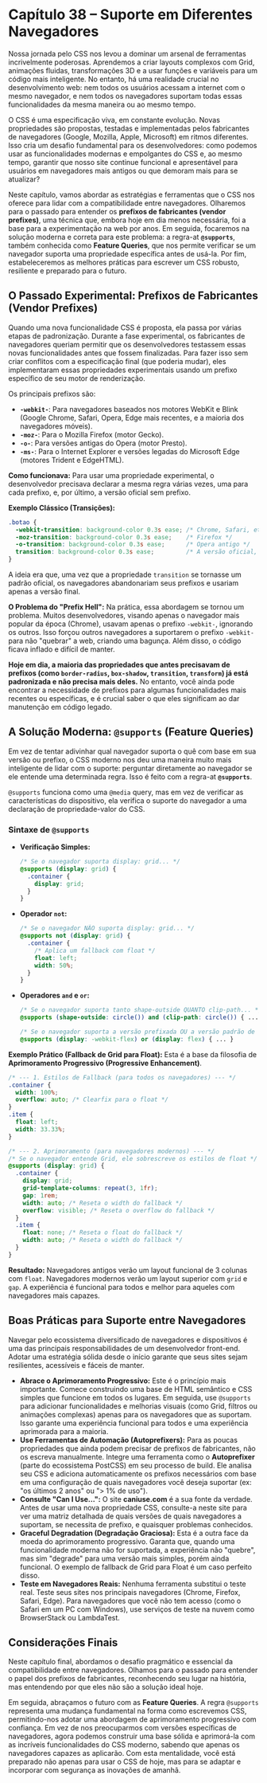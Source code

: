 # Capítulo 38 – Suporte em Diferentes Navegadores

Nossa jornada pelo CSS nos levou a dominar um arsenal de ferramentas incrivelmente poderosas. Aprendemos a criar layouts complexos com Grid, animações fluidas, transformações 3D e a usar funções e variáveis para um código mais inteligente. No entanto, há uma realidade crucial no desenvolvimento web: nem todos os usuários acessam a internet com o mesmo navegador, e nem todos os navegadores suportam todas essas funcionalidades da mesma maneira ou ao mesmo tempo.

O CSS é uma especificação viva, em constante evolução. Novas propriedades são propostas, testadas e implementadas pelos fabricantes de navegadores (Google, Mozilla, Apple, Microsoft) em ritmos diferentes. Isso cria um desafio fundamental para os desenvolvedores: como podemos usar as funcionalidades modernas e empolgantes do CSS e, ao mesmo tempo, garantir que nosso site continue funcional e apresentável para usuários em navegadores mais antigos ou que demoram mais para se atualizar?

Neste capítulo, vamos abordar as estratégias e ferramentas que o CSS nos oferece para lidar com a compatibilidade entre navegadores. Olharemos para o passado para entender os **prefixos de fabricantes (vendor prefixes)**, uma técnica que, embora hoje em dia menos necessária, foi a base para a experimentação na web por anos. Em seguida, focaremos na solução moderna e correta para este problema: a regra-at **`@supports`**, também conhecida como **Feature Queries**, que nos permite verificar se um navegador suporta uma propriedade específica antes de usá-la. Por fim, estabeleceremos as melhores práticas para escrever um CSS robusto, resiliente e preparado para o futuro.

## O Passado Experimental: Prefixos de Fabricantes (Vendor Prefixes)

Quando uma nova funcionalidade CSS é proposta, ela passa por várias etapas de padronização. Durante a fase experimental, os fabricantes de navegadores queriam permitir que os desenvolvedores testassem essas novas funcionalidades antes que fossem finalizadas. Para fazer isso sem criar conflitos com a especificação final (que poderia mudar), eles implementaram essas propriedades experimentais usando um prefixo específico de seu motor de renderização.

Os principais prefixos são:

- **`-webkit-`**: Para navegadores baseados nos motores WebKit e Blink (Google Chrome, Safari, Opera, Edge mais recentes, e a maioria dos navegadores móveis).
- **`-moz-`**: Para o Mozilla Firefox (motor Gecko).
- **`-o-`**: Para versões antigas do Opera (motor Presto).
- **`-ms-`**: Para o Internet Explorer e versões legadas do Microsoft Edge (motores Trident e EdgeHTML).

**Como funcionava:** Para usar uma propriedade experimental, o desenvolvedor precisava declarar a mesma regra várias vezes, uma para cada prefixo, e, por último, a versão oficial sem prefixo.

**Exemplo Clássico (Transições):**

```css
.botao {
  -webkit-transition: background-color 0.3s ease; /* Chrome, Safari, etc. */
  -moz-transition: background-color 0.3s ease;    /* Firefox */
  -o-transition: background-color 0.3s ease;      /* Opera antigo */
  transition: background-color 0.3s ease;         /* A versão oficial, final */
}
```

A ideia era que, uma vez que a propriedade `transition` se tornasse um padrão oficial, os navegadores abandonariam seus prefixos e usariam apenas a versão final.

**O Problema do "Prefix Hell":** Na prática, essa abordagem se tornou um problema. Muitos desenvolvedores, visando apenas o navegador mais popular da época (Chrome), usavam apenas o prefixo `-webkit-`, ignorando os outros. Isso forçou outros navegadores a suportarem o prefixo `-webkit-` para não "quebrar" a web, criando uma bagunça. Além disso, o código ficava inflado e difícil de manter.

**Hoje em dia, a maioria das propriedades que antes precisavam de prefixos (como `border-radius`, `box-shadow`, `transition`, `transform`) já está padronizada e não precisa mais deles.** No entanto, você ainda pode encontrar a necessidade de prefixos para algumas funcionalidades mais recentes ou específicas, e é crucial saber o que eles significam ao dar manutenção em código legado.

## A Solução Moderna: `@supports` (Feature Queries)

Em vez de tentar adivinhar qual navegador suporta o quê com base em sua versão ou prefixo, o CSS moderno nos deu uma maneira muito mais inteligente de lidar com o suporte: perguntar diretamente ao navegador se ele entende uma determinada regra. Isso é feito com a regra-at **`@supports`**.

`@supports` funciona como uma `@media` query, mas em vez de verificar as características do dispositivo, ela verifica o suporte do navegador a uma declaração de propriedade-valor do CSS.

### Sintaxe de `@supports`

- **Verificação Simples:**
    
    ```css
    /* Se o navegador suporta display: grid... */
    @supports (display: grid) {
      .container {
        display: grid;
      }
    }
    ```
    
- **Operador `not`:**
    
    ```css
    /* Se o navegador NÃO suporta display: grid... */
    @supports not (display: grid) {
      .container {
        /* Aplica um fallback com float */
        float: left;
        width: 50%;
      }
    }
    ```
    
- **Operadores `and` e `or`:**
    
    ```css
    /* Se o navegador suporta tanto shape-outside QUANTO clip-path... */
    @supports (shape-outside: circle()) and (clip-path: circle()) { ... }
    
    /* Se o navegador suporta a versão prefixada OU a versão padrão de uma propriedade... */
    @supports (display: -webkit-flex) or (display: flex) { ... }
    ```
    

**Exemplo Prático (Fallback de Grid para Float):** Esta é a base da filosofia de **Aprimoramento Progressivo (Progressive Enhancement)**.

```css
/* --- 1. Estilos de Fallback (para todos os navegadores) --- */
.container {
  width: 100%;
  overflow: auto; /* Clearfix para o float */
}
.item {
  float: left;
  width: 33.33%;
}

/* --- 2. Aprimoramento (para navegadores modernos) --- */
/* Se o navegador entende Grid, ele sobrescreve os estilos de float */
@supports (display: grid) {
  .container {
    display: grid;
    grid-template-columns: repeat(3, 1fr);
    gap: 1rem;
    width: auto; /* Reseta o width do fallback */
    overflow: visible; /* Reseta o overflow do fallback */
  }
  .item {
    float: none; /* Reseta o float do fallback */
    width: auto; /* Reseta o width do fallback */
  }
}
```

**Resultado:** Navegadores antigos verão um layout funcional de 3 colunas com `float`. Navegadores modernos verão um layout superior com `grid` e `gap`. A experiência é funcional para todos e melhor para aqueles com navegadores mais capazes.

## Boas Práticas para Suporte entre Navegadores

Navegar pelo ecossistema diversificado de navegadores e dispositivos é uma das principais responsabilidades de um desenvolvedor front-end. Adotar uma estratégia sólida desde o início garante que seus sites sejam resilientes, acessíveis e fáceis de manter.

- **Abrace o Aprimoramento Progressivo:** Este é o princípio mais importante. Comece construindo uma base de HTML semântico e CSS simples que funcione em todos os lugares. Em seguida, use `@supports` para adicionar funcionalidades e melhorias visuais (como Grid, filtros ou animações complexas) apenas para os navegadores que as suportam. Isso garante uma experiência funcional para todos e uma experiência aprimorada para a maioria.
- **Use Ferramentas de Automação (Autoprefixers):** Para as poucas propriedades que ainda podem precisar de prefixos de fabricantes, não os escreva manualmente. Integre uma ferramenta como o **Autoprefixer** (parte do ecossistema PostCSS) em seu processo de build. Ele analisa seu CSS e adiciona automaticamente os prefixos necessários com base em uma configuração de quais navegadores você deseja suportar (ex: "os últimos 2 anos" ou "> 1% de uso").
- **Consulte "Can I Use...":** O site **caniuse.com** é a sua fonte da verdade. Antes de usar uma nova propriedade CSS, consulte-a neste site para ver uma matriz detalhada de quais versões de quais navegadores a suportam, se necessita de prefixo, e quaisquer problemas conhecidos.
- **Graceful Degradation (Degradação Graciosa):** Esta é a outra face da moeda do aprimoramento progressivo. Garanta que, quando uma funcionalidade moderna não for suportada, a experiência não "quebre", mas sim "degrade" para uma versão mais simples, porém ainda funcional. O exemplo de fallback de Grid para Float é um caso perfeito disso.
- **Teste em Navegadores Reais:** Nenhuma ferramenta substitui o teste real. Teste seus sites nos principais navegadores (Chrome, Firefox, Safari, Edge). Para navegadores que você não tem acesso (como o Safari em um PC com Windows), use serviços de teste na nuvem como BrowserStack ou LambdaTest.

## Considerações Finais

Neste capítulo final, abordamos o desafio pragmático e essencial da compatibilidade entre navegadores. Olhamos para o passado para entender o papel dos prefixos de fabricantes, reconhecendo seu lugar na história, mas entendendo por que eles não são a solução ideal hoje.

Em seguida, abraçamos o futuro com as **Feature Queries**. A regra `@supports` representa uma mudança fundamental na forma como escrevemos CSS, permitindo-nos adotar uma abordagem de aprimoramento progressivo com confiança. Em vez de nos preocuparmos com versões específicas de navegadores, agora podemos construir uma base sólida e aprimorá-la com as incríveis funcionalidades do CSS moderno, sabendo que apenas os navegadores capazes as aplicarão. Com esta mentalidade, você está preparado não apenas para usar o CSS de hoje, mas para se adaptar e incorporar com segurança as inovações de amanhã.